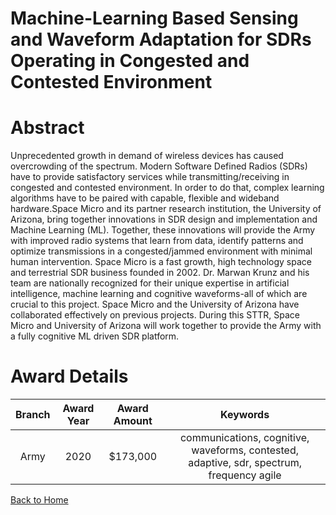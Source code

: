 
Machine-Learning Based Sensing and Waveform Adaptation for SDRs Operating in Congested and Contested Environment
================================================================================================================

# Abstract


Unprecedented growth in demand of wireless devices has caused overcrowding of the spectrum. Modern Software Defined Radios (SDRs) have to provide satisfactory services while transmitting/receiving in congested and contested environment. In order to do that, complex learning algorithms have to be paired with capable, flexible and wideband hardware.Space Micro and its partner research institution, the University of Arizona, bring together innovations in SDR design and implementation and Machine Learning (ML). Together, these innovations will provide the Army with improved radio systems that learn from data, identify patterns and optimize transmissions in a congested/jammed environment with minimal human intervention. Space Micro is a fast growth, high technology space and terrestrial SDR business founded in 2002. Dr. Marwan Krunz and his team are nationally recognized for their unique expertise in artificial intelligence, machine learning and cognitive waveforms-all of which are crucial to this project. Space Micro and the University of Arizona have collaborated effectively on previous projects. During this STTR, Space Micro and University of Arizona will work together to provide the Army with a fully cognitive ML driven SDR platform.  

# Award Details

|Branch|Award Year|Award Amount|Keywords|
| :---: | :---: | :---: | :---: |
|Army|2020|$173,000|communications, cognitive, waveforms, contested, adaptive, sdr, spectrum, frequency agile|
  
  


[Back to Home](https://github.com/chrischow/dod_sbir_awards/CC/#1063)